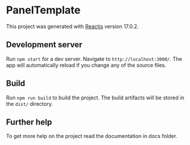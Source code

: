 # PanelTemplate

This project was generated with [Reactjs](https://reactjs.org/) version 17.0.2.

## Development server

Run `npm start` for a dev server. Navigate to `http://localhost:3000/`. The app will automatically reload if you change any of the source files.

## Build

Run `npm run build` to build the project. The build artifacts will be stored in the `dist/` directory.

## Further help

To get more help on the project read the documentation in docs folder.
